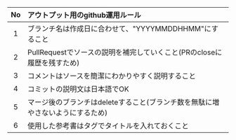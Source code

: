| No | アウトプット用のgithub運用ルール|
|:--:|:-------------------------|
| 1  | ブランチ名は作成日に合わせて、"YYYYMMDDHHMM"にすること |
| 2  | PullRequestでソースの説明を補完していくこと(PRのcloseに履歴を残すため) |
| 3  | コメントはソースを簡潔にわかりやすく説明すること |
| 4  | コミットの説明文は日本語でOK |
| 5  | マージ後のブランチはdeleteすること(ブランチ数を無駄に増やさないようにするため) |
| 6  | 使用した参考書はタグでタイトルを入れておくこと |
